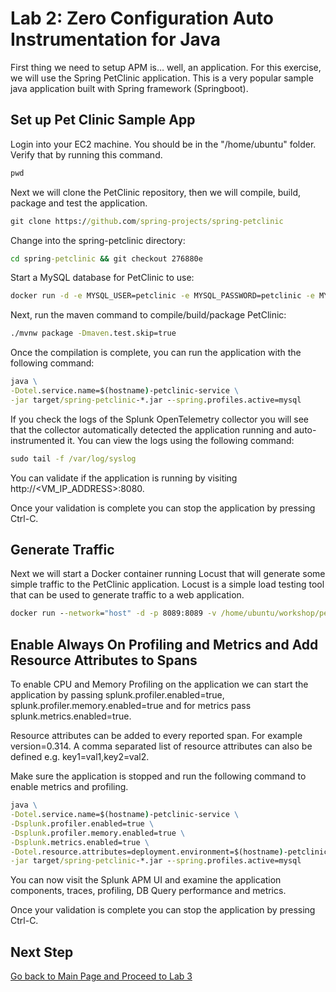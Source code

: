 # Lab 2: Zero Configuration Auto Instrumentation for Java

First thing we need to setup APM is… well, an application. For this exercise, we will use the Spring PetClinic application. This is a very popular sample java application built with Spring framework (Springboot).

## Set up Pet Clinic Sample App


Login into your EC2 machine. You should be in the "/home/ubuntu" folder. Verify that by running this command.
```cmd
pwd
```

Next we will clone the PetClinic repository, then we will compile, build, package and test the application.

```cmd
git clone https://github.com/spring-projects/spring-petclinic
```

Change into the spring-petclinic directory:

```cmd
cd spring-petclinic && git checkout 276880e
```

Start a MySQL database for PetClinic to use:

```cmd
docker run -d -e MYSQL_USER=petclinic -e MYSQL_PASSWORD=petclinic -e MYSQL_ROOT_PASSWORD=root -e MYSQL_DATABASE=petclinic -p 3306:3306 docker.io/mysql:5.7.8
```

Next, run the maven command to compile/build/package PetClinic:

```cmd
./mvnw package -Dmaven.test.skip=true
```

Once the compilation is complete, you can run the application with the following command:

```cmd
java \
-Dotel.service.name=$(hostname)-petclinic-service \
-jar target/spring-petclinic-*.jar --spring.profiles.active=mysql
```

If you check the logs of the Splunk OpenTelemetry collector you will see that the collector automatically detected the application running and auto-instrumented it. You can view the logs using the following command:

```cmd
sudo tail -f /var/log/syslog
```

You can validate if the application is running by visiting http://<VM_IP_ADDRESS>:8080.

Once your validation is complete you can stop the application by pressing Ctrl-C.

## Generate Traffic

Next we will start a Docker container running Locust that will generate some simple traffic to the PetClinic application. Locust is a simple load testing tool that can be used to generate traffic to a web application.

```cmd
docker run --network="host" -d -p 8089:8089 -v /home/ubuntu/workshop/petclinic:/mnt/locust docker.io/locustio/locust -f /mnt/locust/locustfile.py --headless -u 10 -r 3 -H http://127.0.0.1:8080
```

## Enable Always On Profiling and Metrics and Add Resource Attributes to Spans

To enable CPU and Memory Profiling on the application we can start the application by passing splunk.profiler.enabled=true, splunk.profiler.memory.enabled=true and for metrics pass splunk.metrics.enabled=true.

Resource attributes can be added to every reported span. For example version=0.314. A comma separated list of resource attributes can also be defined e.g. key1=val1,key2=val2.

Make sure the application is stopped and run the following command to enable metrics and profiling.

```cmd
java \
-Dotel.service.name=$(hostname)-petclinic-service \
-Dsplunk.profiler.enabled=true \
-Dsplunk.profiler.memory.enabled=true \
-Dsplunk.metrics.enabled=true \
-Dotel.resource.attributes=deployment.environment=$(hostname)-petclinic,version=0.314 \
-jar target/spring-petclinic-*.jar --spring.profiles.active=mysql
```

You can now visit the Splunk APM UI and examine the application components, traces, profiling, DB Query performance and metrics.

Once your validation is complete you can stop the application by pressing Ctrl-C.

## Next Step

[Go back to Main Page and Proceed to Lab 3](README.md)
